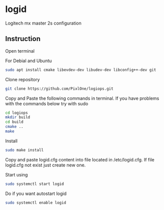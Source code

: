 # logid
Logitech mx master 2s configuration

## Instruction

Open terminal

For Debial and Ubuntu

```sh
sudo apt install cmake libevdev-dev libudev-dev libconfig++-dev git
```
Clone repository

```sh
git clone https://github.com/PixlOne/logiops.git
```
Copy and Paste the following commands in terminal. If you have problems with the commands below try with sudo

```sh
cd logiops
mkdir build
cd build
cmake ..
make
```
Install

```sh
sudo make install
```

Copy and paste logid.cfg content into file located in /etc/logid.cfg. If file logid.cfg not exist just create new one. 

Start using

```sh
sudo systemctl start logid
```

Do if you want autostart logid

```sh
sudo systemctl enable logid
```

